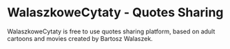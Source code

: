 # WalaszkoweCytaty -  Quotes Sharing
WalaszkoweCytaty is free to use quotes sharing platform, based on adult cartoons and movies created by Bartosz Walaszek.
